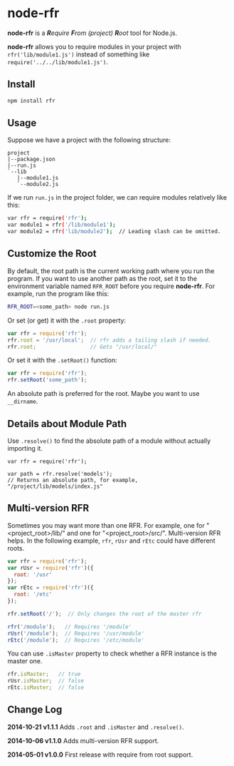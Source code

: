 node-rfr
========

**node-rfr** is a *<b>R</b>equire <b>F</b>rom (project) <b>R</b>oot* tool for
Node.js.

**node-rfr** allows you to require modules in your project with
```rfr('lib/module1.js')``` instead of something like
```require('../../lib/module1.js')```.

Install
-------

```bash
npm install rfr
```

Usage
-----

Suppose we have a project with the following structure:

```
project
|--package.json
|--run.js
`--lib
   |--module1.js
   `--module2.js
```

If we run ```run.js``` in the project folder, we can require modules relatively
like this:

```bash
var rfr = require('rfr');
var module1 = rfr('/lib/module1');
var module2 = rfr('lib/module2');  // Leading slash can be omitted.
```

Customize the Root
------------------

By default, the root path is the current working path where you run the
program. If you want to use another path as the root, set it to the environment
variable named ```RFR_ROOT``` before you require **node-rfr**. For example, run
the program like this:

```bash
RFR_ROOT=<some_path> node run.js
```

Or set (or get) it with the `.root` property:

```javascript
var rfr = require('rfr');
rfr.root = '/usr/local';  // rfr adds a tailing slash if needed.
rfr.root;                 // Gets "/usr/local/"
```

Or set it with the `.setRoot()` function:

```javascript
var rfr = require('rfr');
rfr.setRoot('some_path');
```

An absolute path is preferred for the root. Maybe you want to use `__dirname`.

Details about Module Path
-------------------------

Use `.resolve()` to find the absolute path of a module without actually
importing it.

```
var rfr = require('rfr');

var path = rfr.resolve('models');
// Returns an absolute path, for example, "/project/lib/models/index.js"
```

Multi-version RFR
-----------------

Sometimes you may want more than one RFR. For example, one for
"<project_root>/lib/" and one for "<project_root>/src/". Multi-version RFR
helps. In the following example, `rfr`, `rUsr` and `rEtc` could have different
roots.

```javascript
var rfr = require('rfr');
var rUsr = require('rfr')({
  root: '/usr'
});
var rEtc = require('rfr')({
  root: '/etc'
});

rfr.setRoot('/');  // Only changes the root of the master rfr

rfr('/module');   // Requires '/module'
rUsr('/module');  // Requires '/usr/module'
rEtc('/module');  // Requires '/etc/module'
```

You can use `.isMaster` property to check whether a RFR instance is the master
one.

```javascript
rfr.isMaster;   // true
rUsr.isMaster;  // false
rEtc.isMaster;  // false
```

Change Log
----------

**2014-10-21 v1.1.1** Adds `.root` and `.isMaster` and `.resolve()`.

**2014-10-06 v1.1.0** Adds multi-version RFR support.

**2014-05-01 v1.0.0** First release with require from root support.
